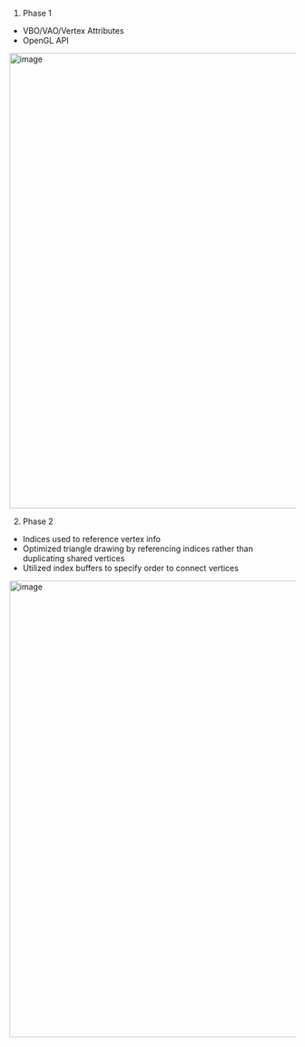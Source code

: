1. Phase 1
- VBO/VAO/Vertex Attributes
- OpenGL API

<img width="801" alt="image" src="https://github.com/user-attachments/assets/bcaeb556-bc45-4cd1-b86b-944288db9eff">

2. Phase 2
- Indices used to reference vertex info
- Optimized triangle drawing by referencing indices rather than duplicating shared vertices
- Utilized index buffers to specify order to connect vertices
<img width="803" alt="image" src="https://github.com/user-attachments/assets/1b521c78-95bd-4a77-9552-d38aa0a346cb">
